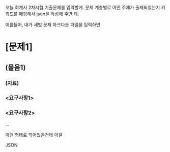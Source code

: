 오늘 회계사 2차시험 기출문제를 입력할게.
문제 계층별로 어떤 주제가 출제되었는지 키워드를 매핑해서 json을 작성해 주면 돼.

예를들어, 내가 세법 문제 마크다운 파일을 입력하면

# [문제1]

## (물음1)

### (자료)

### <요구사항1>

### <요구사항2>

...

이런 형태로 되어있을건데 이걸

JSON

[문제]: 1
